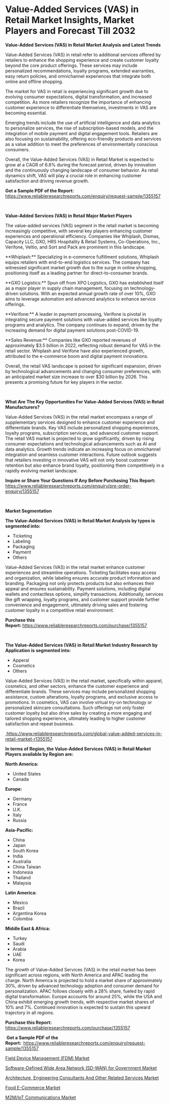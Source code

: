<p><h1>Value-Added Services (VAS) in Retail Market Insights, Market Players and Forecast Till 2032</h1></p><p><strong>Value-Added Services (VAS) in Retail Market Analysis and Latest Trends</strong></p>
<p><p>Value-Added Services (VAS) in retail refer to additional services offered by retailers to enhance the shopping experience and create customer loyalty beyond the core product offerings. These services may include personalized recommendations, loyalty programs, extended warranties, easy return policies, and omnichannel experiences that integrate both online and offline shopping.</p><p>The market for VAS in retail is experiencing significant growth due to evolving consumer expectations, digital transformation, and increased competition. As more retailers recognize the importance of enhancing customer experience to differentiate themselves, investments in VAS are becoming essential. </p><p>Emerging trends include the use of artificial intelligence and data analytics to personalize services, the rise of subscription-based models, and the integration of mobile payment and digital engagement tools. Retailers are also focusing on sustainability, offering eco-friendly products and services as a value addition to meet the preferences of environmentally conscious consumers. </p><p>Overall, the Value-Added Services (VAS) in Retail Market is expected to grow at a CAGR of 6.8% during the forecast period, driven by innovation and the continuously changing landscape of consumer behavior. As retail dynamics shift, VAS will play a crucial role in enhancing customer satisfaction and driving revenue growth.</p></p>
<p><strong>Get a Sample PDF of the Report:&nbsp;</strong> <a href="https://www.reliableresearchreports.com/enquiry/request-sample/1355157?utm_campaign=10&utm_medium=2&utm_source=Github&utm_content=ia&utm_term=11032025&utm_id=value-added-services-vas-in-retail">https://www.reliableresearchreports.com/enquiry/request-sample/1355157</a></p>
<p>&nbsp;</p>
<p><strong>Value-Added Services (VAS) in Retail Major Market Players</strong></p>
<p><p>The value-added services (VAS) segment in the retail market is becoming increasingly competitive, with several key players enhancing customer experiences and operational efficiency. Companies like Whiplash, Dismas, Capacity LLC, GXO, HRS Hospitality & Retail Systems, Co-Operations, Inc., Verifone, Veltio, and Sort and Pack are prominent in this landscape.</p><p>**Whiplash:** Specializing in e-commerce fulfillment solutions, Whiplash equips retailers with end-to-end logistics services. The company has witnessed significant market growth due to the surge in online shopping, positioning itself as a leading partner for direct-to-consumer brands.</p><p>**GXO Logistics:** Spun off from XPO Logistics, GXO has established itself as a major player in supply chain management, focusing on technology-driven solutions. With an expected annual growth rate of over 10%, GXO aims to leverage automation and advanced analytics to enhance service offerings.</p><p>**Verifone:** A leader in payment processing, Verifone is pivotal in integrating secure payment solutions with value-added services like loyalty programs and analytics. The company continues to expand, driven by the increasing demand for digital payment solutions post-COVID-19.</p><p>**Sales Revenue:** Companies like GXO reported revenues of approximately $3.5 billion in 2022, reflecting robust demand for VAS in the retail sector. Whiplash and Verifone have also experienced growth, attributed to the e-commerce boom and digital payment innovations.</p><p>Overall, the retail VAS landscape is poised for significant expansion, driven by technological advancements and changing consumer preferences, with an anticipated market size increase to over $30 billion by 2026. This presents a promising future for key players in the sector.</p></p>
<p>&nbsp;</p>
<p><strong>What Are The Key Opportunities For Value-Added Services (VAS) in Retail Manufacturers?</strong></p>
<p><p>Value-Added Services (VAS) in the retail market encompass a range of supplementary services designed to enhance customer experience and differentiate brands. Key VAS include personalized shopping experiences, loyalty programs, subscription services, and advanced customer support. The retail VAS market is projected to grow significantly, driven by rising consumer expectations and technological advancements such as AI and data analytics. Growth trends indicate an increasing focus on omnichannel integration and seamless customer interactions. Future outlook suggests that retailers investing in innovative VAS will not only boost customer retention but also enhance brand loyalty, positioning them competitively in a rapidly evolving market landscape.</p></p>
<p><strong>Inquire or Share Your Questions If Any Before Purchasing This Report:</strong> <a href="https://www.reliableresearchreports.com/enquiry/pre-order-enquiry/1355157?utm_campaign=10&utm_medium=2&utm_source=Github&utm_content=ia&utm_term=11032025&utm_id=value-added-services-vas-in-retail">https://www.reliableresearchreports.com/enquiry/pre-order-enquiry/1355157</a></p>
<p>&nbsp;</p>
<p><strong>Market Segmentation</strong></p>
<p><strong>The Value-Added Services (VAS) in Retail Market Analysis by types is segmented into:</strong></p>
<p><ul><li>Ticketing</li><li>Labeling</li><li>Packaging</li><li>Payment</li><li>Others</li></ul></p>
<p><p>Value-Added Services (VAS) in the retail market enhance customer experiences and streamline operations. Ticketing facilitates easy access and organization, while labeling ensures accurate product information and branding. Packaging not only protects products but also enhances their appeal and ensures sustainability. Payment solutions, including digital wallets and contactless options, simplify transactions. Additionally, services like gift wrapping, loyalty programs, and customer support provide further convenience and engagement, ultimately driving sales and fostering customer loyalty in a competitive retail environment.</p></p>
<p><strong>Purchase this Report:&nbsp;</strong><a href="https://www.reliableresearchreports.com/purchase/1355157?utm_campaign=10&utm_medium=2&utm_source=Github&utm_content=ia&utm_term=11032025&utm_id=value-added-services-vas-in-retail">https://www.reliableresearchreports.com/purchase/1355157</a></p>
<p>&nbsp;</p>
<p><strong>The Value-Added Services (VAS) in Retail Market Industry Research by Application is segmented into:</strong></p>
<p><ul><li>Apperal</li><li>Cosmetics</li><li>Others</li></ul></p>
<p><p>Value-Added Services (VAS) in the retail market, specifically within apparel, cosmetics, and other sectors, enhance the customer experience and differentiate brands. These services may include personalized shopping assistance, custom alterations, loyalty programs, and exclusive access to promotions. In cosmetics, VAS can involve virtual try-on technology or personalized skincare consultations. Such offerings not only foster customer loyalty but also drive sales by creating a more engaging and tailored shopping experience, ultimately leading to higher customer satisfaction and repeat business.</p></p>
<p><a href="https://www.reliableresearchreports.com/global-value-added-services-in-retail-market-r1355157?utm_campaign=10&utm_medium=2&utm_source=Github&utm_content=ia&utm_term=11032025&utm_id=value-added-services-vas-in-retail">&nbsp;https://www.reliableresearchreports.com/global-value-added-services-in-retail-market-r1355157</a></p>
<p><strong>In terms of Region, the Value-Added Services (VAS) in Retail Market Players available by Region are:</strong></p>
<p>
    <p> <strong> North America: </strong>
        <ul>
            <li>United States</li>
            <li>Canada</li>
        </ul>
        </p> 
    <p> <strong> Europe: </strong>
        <ul>
            <li>Germany</li>
            <li>France</li>
            <li>U.K.</li>
            <li>Italy</li>
            <li>Russia</li>
        </ul>
        </p> 
    <p> <strong> Asia-Pacific: </strong>
        <ul>
            <li>China</li>
            <li>Japan</li>
            <li>South Korea</li>
            <li>India</li>
            <li>Australia</li>
            <li>China Taiwan</li>
            <li>Indonesia</li>
            <li>Thailand</li>
            <li>Malaysia</li>
        </ul>
        </p> 
    <p> <strong> Latin America: </strong>
        <ul>
            <li>Mexico</li>
            <li>Brazil</li>
            <li>Argentina Korea</li>
            <li>Colombia</li>
        </ul>
        </p> 
    <p> <strong> Middle East & Africa: </strong>
        <ul>
            <li>Turkey</li>
            <li>Saudi</li>
            <li>Arabia</li>
            <li>UAE</li>
            <li>Korea</li>
        </ul>
    </p>
    </p>
<p><p>The growth of Value-Added Services (VAS) in the retail market has been significant across regions, with North America and APAC leading the charge. North America is projected to hold a market share of approximately 30%, driven by advanced technology adoption and consumer demand for personalization. APAC follows closely with a 28% share, fueled by rapid digital transformation. Europe accounts for around 25%, while the USA and China exhibit emerging growth trends, with respective market shares of 10% and 7%. Continued innovation is expected to sustain this upward trajectory in all regions.</p></p>
<p><strong>Purchase this Report: </strong><a href="https://www.reliableresearchreports.com/purchase/1355157?utm_campaign=10&utm_medium=2&utm_source=Github&utm_content=ia&utm_term=11032025&utm_id=value-added-services-vas-in-retail">https://www.reliableresearchreports.com/purchase/1355157</a></p>
<p>&nbsp;<strong>Get a Sample PDF of the Report:&nbsp;&nbsp;</strong><a href="https://www.reliableresearchreports.com/enquiry/request-sample/1355157?utm_campaign=10&utm_medium=2&utm_source=Github&utm_content=ia&utm_term=11032025&utm_id=value-added-services-vas-in-retail">https://www.reliableresearchreports.com/enquiry/request-sample/1355157</a></p>
<p><strong></strong></p>
<p><p><a href="https://github.com/joannesouthgate/Market-Research-Report-List-5/blob/main/field-device-management-fdm-market.md?utm_campaign=10&utm_medium=2&utm_source=Github&utm_content=ia&utm_term=11032025&utm_id=value-added-services-vas-in-retail">Field Device Management (FDM) Market</a></p><p><a href="https://github.com/nabadeneme/Market-Research-Report-List-1/blob/main/software-defined-wide-area-network-sd-wan-for-government-market.md?utm_campaign=10&utm_medium=2&utm_source=Github&utm_content=ia&utm_term=11032025&utm_id=value-added-services-vas-in-retail">Software-Defined Wide Area Network (SD-WAN) for Government Market</a></p><p><a href="https://github.com/ovtkosle/Market-Research-Report-List-1/blob/main/architecture-engineering-consultants-and-other-related-services-market.md?utm_campaign=10&utm_medium=2&utm_source=Github&utm_content=ia&utm_term=11032025&utm_id=value-added-services-vas-in-retail">Architecture, Engineering Consultants And Other Related Services Market</a></p><p><a href="https://github.com/DianaWilson796/Market-Research-Report-List-1/blob/main/food-e-commerce-market.md?utm_campaign=10&utm_medium=2&utm_source=Github&utm_content=ia&utm_term=11032025&utm_id=value-added-services-vas-in-retail">Food E-Commerce Market</a></p><p><a href="https://github.com/maclarensidney/Market-Research-Report-List-1/blob/main/m2miot-communications-market.md?utm_campaign=10&utm_medium=2&utm_source=Github&utm_content=ia&utm_term=11032025&utm_id=value-added-services-vas-in-retail">M2M/IoT Communications Market</a></p></p>